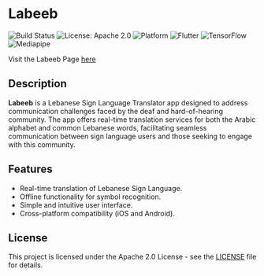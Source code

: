 # Labeeb

![Build Status](https://img.shields.io/badge/build-passing-brightgreen)
![License: Apache 2.0](https://img.shields.io/badge/License-Apache%202.0-blue.svg)
![Platform](https://img.shields.io/badge/platform-iOS%20%7C%20Android-blue)
![Flutter](https://img.shields.io/badge/framework-Flutter-blue)
![TensorFlow](https://img.shields.io/badge/library-TensorFlow-orange)
![Mediapipe](https://img.shields.io/badge/library-Mediapipe-red)

Visit the Labeeb Page [here](https://zeinshehab.github.io/Labeeb/)

## Description
**Labeeb** is a Lebanese Sign Language Translator app designed to address communication challenges faced by the deaf and hard-of-hearing community. The app offers real-time translation services for both the Arabic alphabet and common Lebanese words, facilitating seamless communication between sign language users and those seeking to engage with this community.

## Features
- Real-time translation of Lebanese Sign Language.
- Offline functionality for symbol recognition.
- Simple and intuitive user interface.
- Cross-platform compatibility (iOS and Android).

## License
This project is licensed under the Apache 2.0 License - see the [LICENSE](LICENSE) file for details.